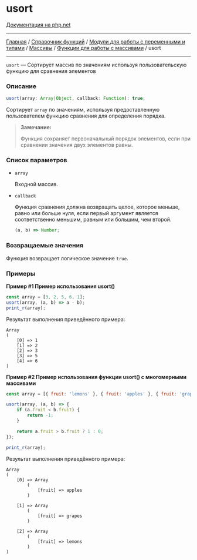 # usort

[Документация на php.net](https://www.php.net/manual/ru/function.usort.php)

---

[Главная](../../../../../README.md) / [Справочник функций](../../../../funcref.md) /
[Модули для работы с переменными и типами](../../../vartype.md) / [Массивы](../../array.md) /
[Функции для работы с массивами](../func.md) / usort

---

`usort` — Сортирует массив по значениям используя пользовательскую функцию для сравнения элементов

### Описание

```ts
usort(array: Array|Object, callback: Function): true;
```

Сортирует `array` по значениям, используя предоставленную пользователем функцию сравнения для
определения порядка.

> **Замечание:**
>
> Функция сохраняет первоначальный порядок элементов, если при сравнении значения двух элементов
> равны.

### Список параметров

-   `array`

    Входной массив.

-   `callback`

    Функция сравнения должна возвращать целое, которое меньше, равно или больше нуля, если первый
    аргумент является соответственно меньшим, равным или большим, чем второй.

    ```js
    (a, b) => Number;
    ```

### Возвращаемые значения

Функция возвращает логическое значение `true`.

### Примеры

**Пример #1 Пример использования usort()**

```js
const array = [3, 2, 5, 6, 1];
usort(array, (a, b) => a - b);
print_r(array);
```

Результат выполнения приведённого примера:

    Array
    (
        [0] => 1
        [1] => 2
        [2] => 3
        [3] => 5
        [4] => 6
    )

**Пример #2 Пример использования функции usort() с многомерными массивами**

```js
const array = [{ fruit: 'lemons' }, { fruit: 'apples' }, { fruit: 'grapes' }];

usort(array, (a, b) => {
    if (a.fruit < b.fruit) {
        return -1;
    }

    return a.fruit > b.fruit ? 1 : 0;
});

print_r(array);
```

Результат выполнения приведённого примера:

    Array
    (
        [0] => Array
            (
                [fruit] => apples
            )

        [1] => Array
            (
                [fruit] => grapes
            )

        [2] => Array
            (
                [fruit] => lemons
            )
    )
